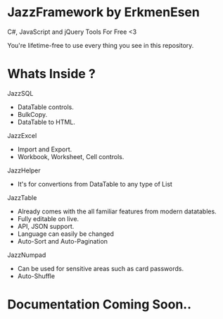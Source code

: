 # JazzFramework by ErkmenEsen
C#, JavaScript and jQuery Tools For Free <3

You're lifetime-free to use every thing you see in this repository. 


# Whats Inside ?
JazzSQL
- DataTable controls.
- BulkCopy.
- DataTable to HTML.

JazzExcel
- Import and Export.
- Workbook, Worksheet, Cell controls.

JazzHelper
- It's for convertions from DataTable to any type of List<T>

JazzTable
- Already comes with the all familiar features from modern datatables.
- Fully editable on live.
- API, JSON support.
- Language can easily be changed
- Auto-Sort and Auto-Pagination

JazzNumpad
- Can be used for sensitive areas such as card passwords.
- Auto-Shuffle

# Documentation Coming Soon..
